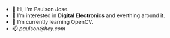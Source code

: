 - 👋 Hi, I’m Paulson Jose.
- 👀 I’m interested in **Digital Electronics** and everthing around it.
- 🌱 I’m currently learning OpenCV.
- 📫 _paulson@hey.com_

<!---
JosePaulson/JosePaulson is a ✨ special ✨ repository because its `README.md` (this file) appears on your GitHub profile.
You can click the Preview link to take a look at your changes.
--->
